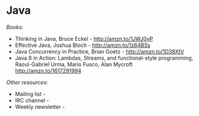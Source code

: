 Java
====

*Books:*

- Thinking in Java, Bruce Eckel - http://amzn.to/1JWJ0yP
- Effective Java, Joshua Bloch - http://amzn.to/1z64BSs
- Java Concurrency in Practice, Brian Goetz - http://amzn.to/1D38XtV
- Java 8 in Action: Lambdas, Streams, and functional-style programming, Raoul-Gabriel Urma, Mario Fusco, Alan Mycroft http://amzn.to/1617291994 

*Other resources:*

- Mailing list - 
- IRC channel -
- Weekly newsletter - 
